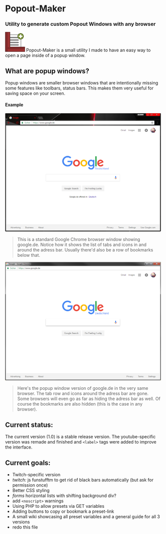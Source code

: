 # Popout-Maker
### Utility to generate custom Popout Windows with any browser


![Icon](https://raw.githubusercontent.com/Mitsunee/Popout-Maker/master/assets/icon64.gif) Popout-Maker is a small utility I made to have an easy way to open a page inside of a popup window.

## What are popup windows?


Popup windows are smaller browser windows that are intentionally missing some features like toolbars, status bars. This makes them very useful for saving space on your screen.

#### Example

![Standard Browser Window Screenshot](https://raw.githubusercontent.com/Mitsunee/Popout-Maker/master/assets/gitimg1.png)
> This is a standard Google Chrome browser window showing google.de. Notice how it shows the list of tabs and icons in and around the adress bar. Usually there'd also be a row of bookmarks below that.

![Popup Browser Window Screenshot](https://raw.githubusercontent.com/Mitsunee/Popout-Maker/master/assets/gitimg2.png)
> Here's the popup window version of google.de in the very same browser. The tab row and icons around the adress bar are gone. Some browsers will even go as far as hiding the adress bar as well. Of course the bookmarks are also hidden (this is the case in any browser).

## Current status:


The current version (1.0) is a stable release version. The youtube-specific version was remade and finished and `<label>` tags were added to improve the interface.

## Current goals:


- Twitch-specific version
- *twitch:* js funstufftm to get rid of black bars automatically (but ask for permission once)
- Better CSS styling
- *forms* horizontal lists with shifting background div?
- add `<noscript>` warnings
- Using PHP to allow presets via GET variables
- Adding buttons to copy or bookmark a preset-link
- A small wiki showcasing all preset variables and a general guide for all 3 versions
- redo this file